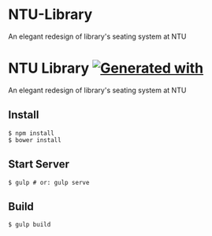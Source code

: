 # NTU-Library
An elegant redesign of library's seating system at NTU

# NTU Library [![Generated with](https://img.shields.io/badge/generated%20with-bangular-blue.svg?style=flat-square)](https://github.com/42Zavattas/generator-bangular)
An elegant redesign of library's seating system at NTU

## Install
```
$ npm install
$ bower install
```

## Start Server
```
$ gulp # or: gulp serve
```

## Build
```
$ gulp build
```

